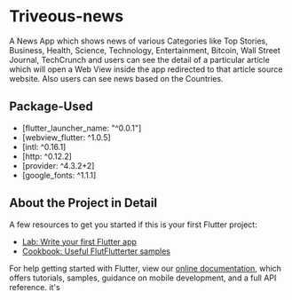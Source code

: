 # Triveous-news
A News App which shows news of various Categories like Top Stories, Business, Health, Science, Technology, Entertainment, Bitcoin, Wall Street Journal, TechCrunch and users can see the detail of a particular article which will open a Web View inside the app redirected to that article source website. Also users can see news based on the Countries.

## Package-Used
- [flutter_launcher_name: "^0.0.1"]
- [webview_flutter: ^1.0.5]
- [intl: ^0.16.1]
- [http: ^0.12.2]
- [provider: ^4.3.2+2]
- [google_fonts: ^1.1.1]

## About the Project in Detail

A few resources to get you started if this is your first Flutter project:

- [Lab: Write your first Flutter app](https://flutter.dev/docs/get-started/codelab)
- [Cookbook: Useful FlutFlutterter samples](https://flutter.dev/docs/cookbook)

For help getting started with Flutter, view our
[online documentation](https://flutter.dev/docs), which offers tutorials,
samples, guidance on mobile development, and a full API reference.
it's
